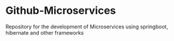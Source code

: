 # Github-Microservices
Repository for the development of Microservices using springboot, hibernate and other frameworks
